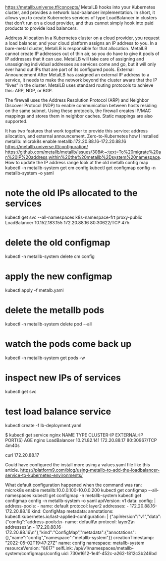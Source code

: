 https://metallb.universe.tf/concepts/
MetalLB hooks into your Kubernetes cluster, and provides a network load-balancer implementation. In short, it allows you to create Kubernetes services of type LoadBalancer in clusters that don’t run on a cloud provider, and thus cannot simply hook into paid products to provide load balancers.

Address Allocation
In a Kubernetes cluster on a cloud provider, you request a load balancer, and your cloud platform assigns an IP address to you. In a bare-metal cluster, MetalLB is responsible for that allocation.
MetalLB cannot create IP addresses out of thin air, so you do have to give it pools of IP addresses that it can use. MetalLB will take care of assigning and unassigning individual addresses as services come and go, but it will only ever hand out IPs that are part of its configured pools.
External Announcement
After MetalLB has assigned an external IP address to a service, it needs to make the network beyond the cluster aware that the IP “lives” in the cluster. MetalLB uses standard routing protocols to achieve this: ARP, NDP, or BGP.

The firewall uses the Address Resolution Protocol (ARP) and Neighbor Discover Protocol (NDP) to enable communication between hosts residing on the same subnet. Using these protocols, the firewall creates IP/MAC mappings and stores them in neighbor caches. Static mappings are also supported.

It has two features that work together to provide this service: address allocation, and external announcement.
Zero-to-Kubernetes how I installed metallb: microk8s enable metallb:172.20.88.16-172.20.88.16
https://metallb.universe.tf/configuration/
https://github.com/metallb/metallb/issues/308#:~:text=To%20migrate%20an%20IP%20address,within%20the%20metallb%2Dsystem%20namespace.
How to update the IP address range
look at the old metalb config map
kubectl -n metallb-system get cm config
kubectl get configmap config -n metallb-system -o yaml
# note the old IPs allocated to the services
kubectl get svc --all-namespaces
k8s-namespace-frt   proxy-public           LoadBalancer   10.152.183.155   172.20.88.16   80:30622/TCP             47h
# delete the old configmap
kubectl -n metallb-system delete cm config
# apply the new configmap
kubectl apply -f metalb.yaml
# delete the metallb pods
kubectl -n metallb-system delete pod --all
# watch the pods come back up
kubectl -n metallb-system get pods -w

# inspect new IPs of services
kubectl get svc

# test load balance service
kubectl create -f lb-deployment.yaml

$ kubectl get service nginx
NAME    TYPE           CLUSTER-IP     EXTERNAL-IP     PORT(S)        AGE
nginx   LoadBalancer   10.21.82.141   172.20.88.17   80:30967/TCP   4m40s

curl 172.20.88.17

Could have configured the install more using a values.yaml file like this article.
https://platform9.com/blog/using-metallb-to-add-the-loadbalancer-service-to-kubernetes-environments/


What default configuration happened when the command was ran: microk8s enable metallb:10.0.0.100-10.0.0.200
kubectl get configmap --all-namespaces
kubectl get configmap -n metallb-system
kubectl get configmap config -n metallb-system -o yaml
apiVersion: v1
data:
  config: |
    address-pools:
    - name: default
      protocol: layer2
      addresses:
      - 172.20.88.16-172.20.88.16
kind: ConfigMap
metadata:
  annotations:
    kubectl.kubernetes.io/last-applied-configuration: |
      {"apiVersion":"v1","data":{"config":"address-pools:\n- name: default\n  protocol: layer2\n  addresses:\n  - 172.20.88.16-172.20.88.16\n"},"kind":"ConfigMap","metadata":{"annotations":{},"name":"config","namespace":"metallb-system"}}
  creationTimestamp: "2022-05-02T19:47:27Z"
  name: config
  namespace: metallb-system
  resourceVersion: "8617"
  selfLink: /api/v1/namespaces/metallb-system/configmaps/config
  uid: 730e1612-1e4f-452c-a262-1812c3b246bd
